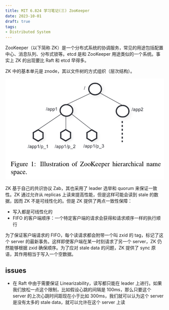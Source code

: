 ```yaml
---
title: MIT 6.824 学习笔记(三) ZooKeeper
date: 2023-10-01
draft: true
tags:
- Distributed System
---
```


ZooKeeper（以下简称 ZK）是一个分布式系统的协调服务，常见的用途包括配置中心、消息队列、分布式锁等。etcd 是和 ZooKeeper 用途类似的一个系统。事实上 ZK 的出现要比 Raft 和 etcd 早得多。

ZK 中的基本单元是 znode，其以文件树的方式组织（层次结构）。

![image-20231025162222790](./image-20231025162222790.png)

ZK 基于自己的共识协议 Zab，其也采用了 leader 选举和 quorum 来保证一致性。ZK 通过允许从 replicas 上读来提高性能，但是这样可能会读到 stale 的数据，因而 ZK 不是可线性化的。但是 ZK 提供了两点一致性保障：

- 写入都是可线性化的
- FIFO 的客户端顺序：一个特定客户端的请求会获得和请求顺序一样的执行顺行

为了保证客户端请求的 FIFO，每个读请求都会附带一个叫 zxid 的 tag，标记了这个 server 的最新事务。这样即使客户端在某一时刻请求了另一个 server，ZK 仍然能够根据 zxid 确保顺序。为了应对 stale data 的问题，ZK 提供了 sync 原语，其作用相当于写入一个空数据。

## issues

- 在 Raft 中由于需要保证 Linearizability，读写都只能在 leader 上进行。如果我们放松一点这个限制，比如假设心跳的间隔是 100ms，那么只要这个 server 的上次心跳时间距现在小于比如 300ms，我们就可以认为这个 server 是没有太多的 stale data，就可以允许在这个 server 上读

